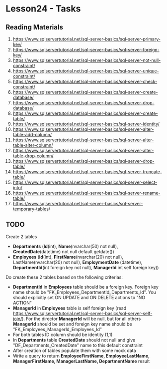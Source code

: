 # Lesson24 - Tasks

## Reading Materials
1. https://www.sqlservertutorial.net/sql-server-basics/sql-server-primary-key/
2. https://www.sqlservertutorial.net/sql-server-basics/sql-server-foreign-key/
3. https://www.sqlservertutorial.net/sql-server-basics/sql-server-not-null-constraint/
4. https://www.sqlservertutorial.net/sql-server-basics/sql-server-unique-constraint/
5. https://www.sqlservertutorial.net/sql-server-basics/sql-server-check-constraint/
6. https://www.sqlservertutorial.net/sql-server-basics/sql-server-create-database/
7. https://www.sqlservertutorial.net/sql-server-basics/sql-server-drop-database/
8. https://www.sqlservertutorial.net/sql-server-basics/sql-server-create-table/
9. https://www.sqlservertutorial.net/sql-server-basics/sql-server-identity/
10. https://www.sqlservertutorial.net/sql-server-basics/sql-server-alter-table-add-column/
11. https://www.sqlservertutorial.net/sql-server-basics/sql-server-alter-table-alter-column/
12. https://www.sqlservertutorial.net/sql-server-basics/sql-server-alter-table-drop-column/
13. https://www.sqlservertutorial.net/sql-server-basics/sql-server-drop-table/
14. https://www.sqlservertutorial.net/sql-server-basics/sql-server-truncate-table/
15. https://www.sqlservertutorial.net/sql-server-basics/sql-server-select-into/
16. https://www.sqlservertutorial.net/sql-server-basics/sql-server-rename-table/
17. https://www.sqlservertutorial.net/sql-server-basics/sql-server-temporary-tables/


## TODO
   Create 2 tables 
   - **Departments** (**Id**(int), **Name**(nvarchar(50) not null), **CreatedDate**(datetime) not null default getdate()) 
   - **Employees**   (**Id**(int), **FirstName**(nvarchar(20) not null), LastName(nvarchar(20) not null), **EmploymentDate** (datetime), **DepartmentId**(int foreign key not null), **ManagerId** int self foreign key))

Do create these 2 tables based on the following criterias:
   - **DepartmentId** in **Employees** table should be a foreign key. Foreign key name should be "FK_Employees_DepartmentId_Departments_Id". You should explicitly set ON UPDATE and ON DELETE actions to "NO ACTION"
   - **ManagerId** in **Employees** table is self foreign key (read https://www.sqlservertutorial.net/sql-server-basics/sql-server-self-join/). For the director **ManagerId** will be null, but for all others **ManagerId** should be set and foreign key name should be "FK_Employees_ManagerId_Employees_Id"
   - For both tables ID column should be identity (1,1)
   - In **Departments** table **CreatedDate** should not null and give "DF_Departments_CreatedDate" name to this default constraint
   - After creation of tables populate them with some mock data
   - Write a query to return **EmployeeFirstName, EmployeeLastName, ManagerFirstName, ManagerLastName, DepartmentName** result